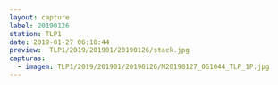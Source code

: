 ```yaml
---
layout: capture
label: 20190126
station: TLP1
date: 2019-01-27 06:10:44
preview:  TLP1/2019/201901/20190126/stack.jpg
capturas:
  - imagem: TLP1/2019/201901/20190126/M20190127_061044_TLP_1P.jpg
---
```

